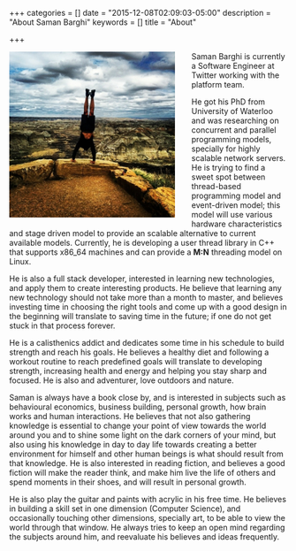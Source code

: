 +++
categories = []
date = "2015-12-08T02:09:03-05:00"
description = "About Saman Barghi"
keywords = []
title = "About"

+++

<img class="alignleft" style="margin-right: 30px;margin-bottom: 20px;"
title="Saman Barghi" alt="Saman Barghi" src="/images/saman_handstand.jpg"
width="300"  align="left" /> Saman Barghi is currently a Software Engineer at
Twitter working with the platform team.

He got his PhD from University of Waterloo and was researching on concurrent and
parallel programming models, specially for highly scalable network servers. He
is trying to find a sweet spot between thread-based programming model and
event-driven model; this model will use various hardware characteristics and
stage driven model to provide an scalable alternative to current available
models. Currently, he is developing a user thread library in C++ that supports
x86\_64 machines and can provide a __M:N__ threading model on Linux.

He is also a full stack developer, interested in learning new technologies, and
apply them to create interesting products. He believe that learning any new
technology should not take more than a month to master, and believes investing
time in choosing the right tools and come up with a good design in the beginning
will translate to saving time in the future; if one do not get stuck in that
process forever.

He is a calisthenics addict and dedicates some time in his schedule to build
strength and reach his goals. He believes a healthy diet and following a workout
routine to reach predefined goals will translate to developing strength,
increasing health and energy and helping you stay sharp and focused. He is also
and adventurer, love outdoors and nature.

Saman is always have a book close by, and is interested in subjects such as
behavioural economics, business building, personal growth, how brain works and
human interactions. He believes that not also gathering knowledge is essential
to change your point of view towards the world around you and to shine some
light on the dark corners of your mind, but also using his knowledge in day to
day life towards creating a better environment for himself and other human
beings is what should result from that knowledge. He is also interested in
reading fiction, and believes a good fiction will make the reader think, and
make him live the life of others and spend moments in their shoes, and will
result in personal growth.

He is also play the guitar and paints with acrylic in his free time. He believes
in building a skill set in one dimension (Computer Science), and occasionally
touching other dimensions, specially art, to be able to view the world through
that window. He always tries to keep an open mind regarding the subjects around
him, and reevaluate his believes and ideas frequently.